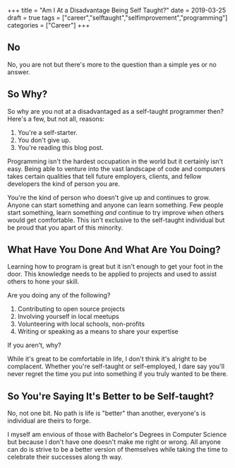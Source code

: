 +++
title = "Am I At a Disadvantage Being Self Taught?"
date = 2019-03-25
draft = true
tags = ["career","selftaught","selfimprovement","programming"]
categories = ["Career"]
+++

<!-- TODO: find featured image -->

## No

No, you are not but there's more to the question than a simple yes or no answer.

<!-- Touch on how having a degree isn't better or worse either here? -->
<!-- Not sure how / if to approach this -->

## So Why?

So why are you not at a disadvantaged as a self-taught programmer then? Here's a few, but not all, reasons:

1. You're a self-starter.
1. You don't give up.
1. You're reading this blog post.

Programming isn't the hardest occupation in the world but it certainly isn't easy. Being able to venture into the vast landscape of code and computers takes certain qualities that tell future employers, clients, and fellow developers the kind of person you are.

You're the kind of person who doesn't give up and continues to grow. Anyone can start something and anyone can learn something. Few people start something, learn something *and* continue to try improve when others would get comfortable. This isn't exclusive to the self-taught individual but be proud that you apart of this minority.

## What Have You Done And What Are You Doing?

Learning how to program is great but it isn't enough to get your foot in the door. This knowledge needs to be applied to projects and used to assist others to hone your skill.

Are you doing any of the following?

1. Contributing to open source projects
1. Involving yourself in local meetups
1. Volunteering with local schools, non-profits
1. Writing or speaking as a means to share your expertise

If you aren't, why?

While it's great to be comfortable in life, I don't think it's alright to be complacent. Whether you're self-taught or self-employed, I dare say you'll never regret the time you put into something if you truly wanted to be there.

## So You're Saying It's Better to be Self-taught?

No, not one bit. No path is life is "better" than another, everyone's is individual are theirs to forge.

I myself am envious of those with Bachelor's Degrees in Computer Science but because I don't have one doesn't make me right or wrong. All anyone can do is strive to be a better version of themselves while taking the time to celebrate their successes along th way.